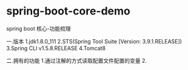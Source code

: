 # spring-boot-core-demo
spring boot 核心-功能梳理


一.版本
1.jdk1.8.0_111
2.STS(Spring Tool Suite [Version: 3.9.1.RELEASE])
3.Spring CLI v1.5.8.RELEASE
4.Tomcat8

二.拥有的功能
1.通过注解的方式读取配置文件配置的变量
2.